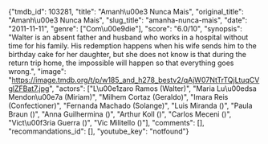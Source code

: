 {"tmdb_id": 103281, "title": "Amanh\u00e3 Nunca Mais", "original_title": "Amanh\u00e3 Nunca Mais", "slug_title": "amanha-nunca-mais", "date": "2011-11-11", "genre": ["Com\u00e9die"], "score": "6.0/10", "synopsis": "Walter is an absent father and husband who works in a hospital without time for his family. His redemption happens when his wife sends him to the birthday cake for her daughter, but she does not know is that during the return trip home, the impossible will happen so that everything goes wrong.", "image": "https://image.tmdb.org/t/p/w185_and_h278_bestv2/qAjW07NtTrTQjLtuqCVglZFBat7.jpg", "actors": ["L\u00e1zaro Ramos (Walter)", "Maria Lu\u00edsa Mendon\u00e7a (Miriam)", "Milhem Cortaz (Geraldo)", "Imara Reis (Confectioner)", "Fernanda Machado (Solange)", "Luis Miranda ()", "Paula Braun ()", "Anna Guilhermina ()", "Arthur Koll ()", "Carlos Meceni ()", "Vict\u00f3ria Guerra ()", "Vic Militello ()"], "comments": [], "recommandations_id": [], "youtube_key": "notfound"}